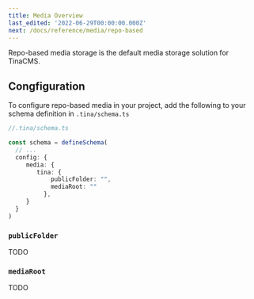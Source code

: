 ```yaml
---
title: Media Overview
last_edited: '2022-06-29T00:00:00.000Z'
next: /docs/reference/media/repo-based
---
```


Repo-based media storage is the default media storage solution for TinaCMS.

## Congfiguration

To configure repo-based media in your project, add the following to your schema definition in `.tina/schema.ts`

```ts
//.tina/schema.ts

const schema = defineSchema(
  // ...
  config: {
     media: {
        tina: {
            publicFolder: "",
            mediaRoot: ""
          },
     }
  }
)
```

### `publicFolder`

TODO

### `mediaRoot`

TODO
